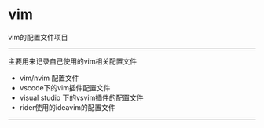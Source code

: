 # vim
vim的配置文件项目
***
主要用来记录自己使用的vim相关配置文件
- vim/nvim 配置文件
- vscode下的vim插件配置文件 
- visual studio 下的vsvim插件的配置文件
- rider使用的ideavim的配置文件
***
